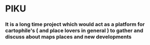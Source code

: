# PIKU

### It is a long time project which would act as a platform for cartophile's ( and place lovers in general ) to gather and discuss about maps places and new developments 